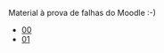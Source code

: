 Material à prova de falhas do Moodle :-) 

- [00](https://liascript.github.io/course/?https://raw.githubusercontent.com/AndreaInfUFSM/elc106-2023a/master/classes/00/README.md)
- [01](https://liascript.github.io/course/?https://raw.githubusercontent.com/AndreaInfUFSM/elc106-2023a/master/classes/01/README.md)
